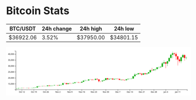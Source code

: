 # Bitcoin Stats

BTC/USDT|24h change|24h high|24h low|
|---|---|---|---|
|$36922.06|3.52%|$37950.00|$34801.15|

<img src="./chart.svg">
